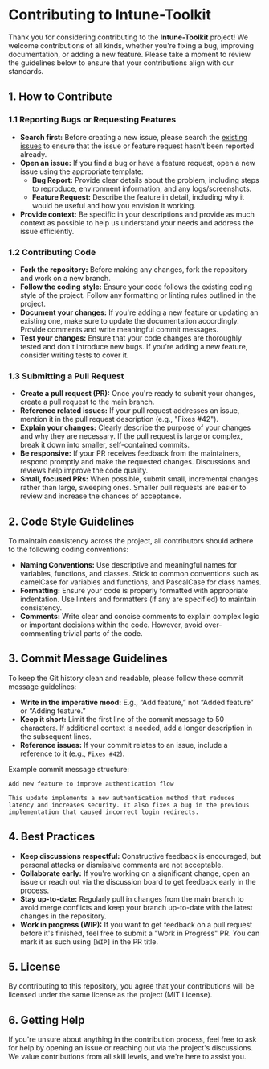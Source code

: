 # Contributing to Intune-Toolkit

Thank you for considering contributing to the **Intune-Toolkit** project! We welcome contributions of all kinds, whether you're fixing a bug, improving documentation, or adding a new feature. Please take a moment to review the guidelines below to ensure that your contributions align with our standards.

## 1. How to Contribute

### 1.1 Reporting Bugs or Requesting Features
- **Search first:** Before creating a new issue, please search the [existing issues](https://github.com/MG-Cloudflow/Intune-Toolkit/issues) to ensure that the issue or feature request hasn’t been reported already.
- **Open an issue:** If you find a bug or have a feature request, open a new issue using the appropriate template:
  - **Bug Report:** Provide clear details about the problem, including steps to reproduce, environment information, and any logs/screenshots.
  - **Feature Request:** Describe the feature in detail, including why it would be useful and how you envision it working.
- **Provide context:** Be specific in your descriptions and provide as much context as possible to help us understand your needs and address the issue efficiently.

### 1.2 Contributing Code
- **Fork the repository:** Before making any changes, fork the repository and work on a new branch.
- **Follow the coding style:** Ensure your code follows the existing coding style of the project. Follow any formatting or linting rules outlined in the project.
- **Document your changes:** If you're adding a new feature or updating an existing one, make sure to update the documentation accordingly. Provide comments and write meaningful commit messages.
- **Test your changes:** Ensure that your code changes are thoroughly tested and don't introduce new bugs. If you're adding a new feature, consider writing tests to cover it.
  
### 1.3 Submitting a Pull Request
- **Create a pull request (PR):** Once you're ready to submit your changes, create a pull request to the main branch.
- **Reference related issues:** If your pull request addresses an issue, mention it in the pull request description (e.g., "Fixes #42").
- **Explain your changes:** Clearly describe the purpose of your changes and why they are necessary. If the pull request is large or complex, break it down into smaller, self-contained commits.
- **Be responsive:** If your PR receives feedback from the maintainers, respond promptly and make the requested changes. Discussions and reviews help improve the code quality.
- **Small, focused PRs:** When possible, submit small, incremental changes rather than large, sweeping ones. Smaller pull requests are easier to review and increase the chances of acceptance.

## 2. Code Style Guidelines

To maintain consistency across the project, all contributors should adhere to the following coding conventions:

- **Naming Conventions:** Use descriptive and meaningful names for variables, functions, and classes. Stick to common conventions such as camelCase for variables and functions, and PascalCase for class names.
- **Formatting:** Ensure your code is properly formatted with appropriate indentation. Use linters and formatters (if any are specified) to maintain consistency.
- **Comments:** Write clear and concise comments to explain complex logic or important decisions within the code. However, avoid over-commenting trivial parts of the code.

## 3. Commit Message Guidelines

To keep the Git history clean and readable, please follow these commit message guidelines:
- **Write in the imperative mood:** E.g., “Add feature,” not “Added feature” or “Adding feature.”
- **Keep it short:** Limit the first line of the commit message to 50 characters. If additional context is needed, add a longer description in the subsequent lines.
- **Reference issues:** If your commit relates to an issue, include a reference to it (e.g., `Fixes #42`).

Example commit message structure:
```
Add new feature to improve authentication flow

This update implements a new authentication method that reduces latency and increases security. It also fixes a bug in the previous implementation that caused incorrect login redirects.
```

## 4. Best Practices

- **Keep discussions respectful:** Constructive feedback is encouraged, but personal attacks or dismissive comments are not acceptable.
- **Collaborate early:** If you're working on a significant change, open an issue or reach out via the discussion board to get feedback early in the process.
- **Stay up-to-date:** Regularly pull in changes from the main branch to avoid merge conflicts and keep your branch up-to-date with the latest changes in the repository.
- **Work in progress (WIP):** If you want to get feedback on a pull request before it's finished, feel free to submit a "Work in Progress" PR. You can mark it as such using `[WIP]` in the PR title.

## 5. License

By contributing to this repository, you agree that your contributions will be licensed under the same license as the project (MIT License).

## 6. Getting Help

If you're unsure about anything in the contribution process, feel free to ask for help by opening an issue or reaching out via the project's discussions. We value contributions from all skill levels, and we're here to assist you.
